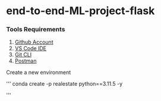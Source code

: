# end-to-end-ML-project-flask

### Tools Requirements

1. [Github Account](https://github.com)
2. [VS Code IDE](https://code.visualstudio.com/)
3. [Git CLI](https://git-scm.com/book/en/v2/Getting-Started-The-Command-Line)
4. [Postman](https://www.postman.com)

Create a new environment 

''' 
conda create -p realestate python==3.11.5 -y

'''